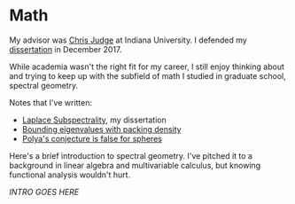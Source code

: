 # Math

My advisor was [Chris Judge](https://cjudge.pages.iu.edu) at Indiana University. I defended my [dissertation](dissertation.md) in December 2017.

While academia wasn't the right fit for my career, I still enjoy thinking about and trying to keep up with the subfield of math I studied in graduate school, spectral geometry.

Notes that I've written:
- [Laplace Subspectrality](dissertation.md), my dissertation
- [Bounding eigenvalues with packing density](packing_density.md)
- [Polya's conjecture is false for spheres](spheres.md)

Here's a brief introduction to spectral geometry. I've pitched it to a background in linear algebra and multivariable calculus, but knowing functional analysis wouldn't hurt.

*INTRO GOES HERE*